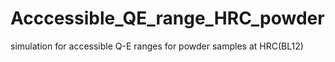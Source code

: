 # Acccessible_QE_range_HRC_powder
simulation for accessible Q-E ranges for powder samples at HRC(BL12) 
